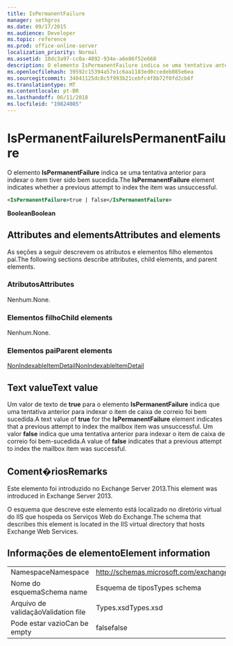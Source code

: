 ```yaml
---
title: IsPermanentFailure
manager: sethgros
ms.date: 09/17/2015
ms.audience: Developer
ms.topic: reference
ms.prod: office-online-server
localization_priority: Normal
ms.assetid: 18dc3a97-cc0a-4092-934e-a6e86f52e668
description: O elemento IsPermanentFailure indica se uma tentativa anterior para indexar o item tiver sido bem sucedida.
ms.openlocfilehash: 39592c15394a57e1c6aa1183ed0ccedeb085e6ea
ms.sourcegitcommit: 34041125dc8c5f993b21cebfc4f8b72f0fd2cb6f
ms.translationtype: MT
ms.contentlocale: pt-BR
ms.lasthandoff: 06/11/2018
ms.locfileid: "19824085"
---
```

# <a name="ispermanentfailure"></a><span data-ttu-id="586bd-103">IsPermanentFailure</span><span class="sxs-lookup"><span data-stu-id="586bd-103">IsPermanentFailure</span></span>

<span data-ttu-id="586bd-104">O elemento **IsPermanentFailure** indica se uma tentativa anterior para indexar o item tiver sido bem sucedida.</span><span class="sxs-lookup"><span data-stu-id="586bd-104">The **IsPermanentFailure** element indicates whether a previous attempt to index the item was unsuccessful.</span></span> 
  
```XML
<IsPermanentFailure>true | false</IsPermanentFailure>
```

 <span data-ttu-id="586bd-105">**Boolean**</span><span class="sxs-lookup"><span data-stu-id="586bd-105">**Boolean**</span></span>
## <a name="attributes-and-elements"></a><span data-ttu-id="586bd-106">Attributes and elements</span><span class="sxs-lookup"><span data-stu-id="586bd-106">Attributes and elements</span></span>

<span data-ttu-id="586bd-107">As seções a seguir descrevem os atributos e elementos filho elementos pai.</span><span class="sxs-lookup"><span data-stu-id="586bd-107">The following sections describe attributes, child elements, and parent elements.</span></span>
  
### <a name="attributes"></a><span data-ttu-id="586bd-108">Atributos</span><span class="sxs-lookup"><span data-stu-id="586bd-108">Attributes</span></span>

<span data-ttu-id="586bd-109">Nenhum.</span><span class="sxs-lookup"><span data-stu-id="586bd-109">None.</span></span>
  
### <a name="child-elements"></a><span data-ttu-id="586bd-110">Elementos filho</span><span class="sxs-lookup"><span data-stu-id="586bd-110">Child elements</span></span>

<span data-ttu-id="586bd-111">Nenhum.</span><span class="sxs-lookup"><span data-stu-id="586bd-111">None.</span></span>
  
### <a name="parent-elements"></a><span data-ttu-id="586bd-112">Elementos pai</span><span class="sxs-lookup"><span data-stu-id="586bd-112">Parent elements</span></span>

[<span data-ttu-id="586bd-113">NonIndexableItemDetail</span><span class="sxs-lookup"><span data-stu-id="586bd-113">NonIndexableItemDetail</span></span>](nonindexableitemdetail.md)
  
## <a name="text-value"></a><span data-ttu-id="586bd-114">Text value</span><span class="sxs-lookup"><span data-stu-id="586bd-114">Text value</span></span>

<span data-ttu-id="586bd-115">Um valor de texto de **true** para o elemento **IsPermanentFailure** indica que uma tentativa anterior para indexar o item de caixa de correio foi bem sucedida.</span><span class="sxs-lookup"><span data-stu-id="586bd-115">A text value of **true** for the **IsPermanentFailure** element indicates that a previous attempt to index the mailbox item was unsuccessful.</span></span> <span data-ttu-id="586bd-116">Um valor **false** indica que uma tentativa anterior para indexar o item de caixa de correio foi bem-sucedida.</span><span class="sxs-lookup"><span data-stu-id="586bd-116">A value of **false** indicates that a previous attempt to index the mailbox item was successful.</span></span> 
  
## <a name="remarks"></a><span data-ttu-id="586bd-117">Coment�rios</span><span class="sxs-lookup"><span data-stu-id="586bd-117">Remarks</span></span>

<span data-ttu-id="586bd-118">Este elemento foi introduzido no Exchange Server 2013.</span><span class="sxs-lookup"><span data-stu-id="586bd-118">This element was introduced in Exchange Server 2013.</span></span>
  
<span data-ttu-id="586bd-119">O esquema que descreve este elemento está localizado no diretório virtual do IIS que hospeda os Serviços Web do Exchange.</span><span class="sxs-lookup"><span data-stu-id="586bd-119">The schema that describes this element is located in the IIS virtual directory that hosts Exchange Web Services.</span></span>
  
## <a name="element-information"></a><span data-ttu-id="586bd-120">Informações de elemento</span><span class="sxs-lookup"><span data-stu-id="586bd-120">Element information</span></span>

|||
|:-----|:-----|
|<span data-ttu-id="586bd-121">Namespace</span><span class="sxs-lookup"><span data-stu-id="586bd-121">Namespace</span></span>  <br/> |http://schemas.microsoft.com/exchange/services/2006/types  <br/> |
|<span data-ttu-id="586bd-122">Nome do esquema</span><span class="sxs-lookup"><span data-stu-id="586bd-122">Schema name</span></span>  <br/> |<span data-ttu-id="586bd-123">Esquema de tipos</span><span class="sxs-lookup"><span data-stu-id="586bd-123">Types schema</span></span>  <br/> |
|<span data-ttu-id="586bd-124">Arquivo de validação</span><span class="sxs-lookup"><span data-stu-id="586bd-124">Validation file</span></span>  <br/> |<span data-ttu-id="586bd-125">Types.xsd</span><span class="sxs-lookup"><span data-stu-id="586bd-125">Types.xsd</span></span>  <br/> |
|<span data-ttu-id="586bd-126">Pode estar vazio</span><span class="sxs-lookup"><span data-stu-id="586bd-126">Can be empty</span></span>  <br/> |<span data-ttu-id="586bd-127">false</span><span class="sxs-lookup"><span data-stu-id="586bd-127">false</span></span>  <br/> |
   

